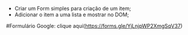- Criar um Form simples para criação de um item;
- Adicionar o item a uma lista e mostrar no DOM;

#Formulário Google: clique aqui(https://forms.gle/YjLnjpWP2XmgSqV37)
